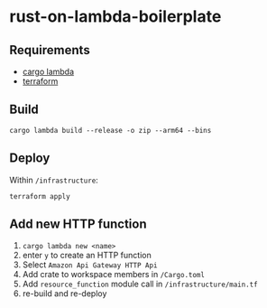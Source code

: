 # rust-on-lambda-boilerplate

## Requirements
* [cargo lambda](https://www.cargo-lambda.info/)
* [terraform](https://www.terraform.io/)

## Build

```shell
cargo lambda build --release -o zip --arm64 --bins
```

## Deploy

Within ``/infrastructure``:
```
terraform apply
```

## Add new HTTP function

1. ``cargo lambda new <name>``
2. enter ``y`` to create an HTTP function
3. Select ``Amazon Api Gateway HTTP Api``
4. Add crate to workspace members in ``/Cargo.toml``
5. Add ``resource_function`` module call in ``/infrastructure/main.tf``
6. re-build and re-deploy
